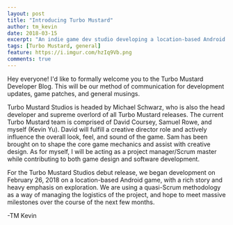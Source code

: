 ```yaml
---
layout: post
title: "Introducing Turbo Mustard"
author: tm_kevin
date: 2018-03-15
excerpt: "An indie game dev studio developing a location-based Android game."
tags: [Turbo Mustard, general]
feature: https://i.imgur.com/hzIq9Vb.png
comments: true
---
```


Hey everyone! I'd like to formally welcome you to the Turbo Mustard Developer Blog. This will be our method of communication for development updates, game patches, and general musings.

Turbo Mustard Studios is headed by Michael Schwarz, who is also the head developer and supreme overlord of all Turbo Mustard releases. The current Turbo Mustard team is comprised of David Coursey, Samuel Rowe, and myself (Kevin Yu). David will fulfill a creative director role and actively influence the overall look, feel, and sound of the game. Sam has been brought on to shape the core game mechanics and assist with creative design. As for myself, I will be acting as a project manager/Scrum master while contributing to both game design and software development.

For the Turbo Mustard Studios debut release, we began development on February 26, 2018 on a location-based Android game, with a rich story and heavy emphasis on exploration. We are using a quasi-Scrum methodology as a way of managing the logistics of the project, and hope to meet massive milestones over the course of the next few months.

-TM Kevin
